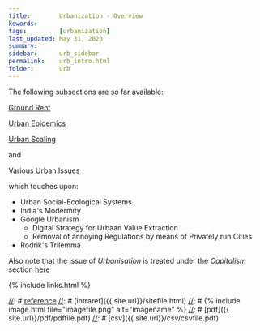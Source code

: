 ```yaml
---
title:        Urbanization - Overview
kewords:
tags:	      [urbanization]
last_updated: May 31, 2020    
summary:              
sidebar:      urb_sidebar
permalink:    urb_intro.html  
folder:       urb 
---    
```


[//]: # (Comments on edit:? )

The following subsections are so far available:

[Ground Rent]({{site.url}}/urb_groundrent.html)

[Urban Epidemics]({{site.url}}/urb_corona.html)

[Urban Scaling]({{site.url}}/urb_scale.html)

and
 
[Various Urban Issues]({{site.url}}/urb_varia.html)

which touches upon:
- Urban Social-Ecological Systems
- India's Modermity
- Google Urbanism
  - Digital Strategy for Urbaan Value Extraction
  - Removal of annoying Regulations by means of Privately run Cities
- Rodrik's Trilemma

Also note that the issue of *Urbanisation* is treated under the *Capitalism* section
[here]({{site.url}}/cap_urbanisation.html)


{% include links.html %}

[//]: # [reference](url)
[//]: # [intraref]({{ site.url}}/sitefile.html)
[//]: # {% include image.html file="imagefile.png" alt="imagename"  %}
[//]: # [pdf]({{ site.url}}/pdf/pdffile.pdf)
[//]: # [csv]({{ site.url}}/csv/csvfile.pdf)



